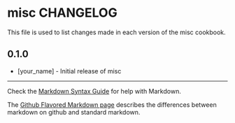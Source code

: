 misc CHANGELOG
==============

This file is used to list changes made in each version of the misc cookbook.

0.1.0
-----
- [your_name] - Initial release of misc

- - -
Check the [Markdown Syntax Guide](http://daringfireball.net/projects/markdown/syntax) for help with Markdown.

The [Github Flavored Markdown page](http://github.github.com/github-flavored-markdown/) describes the differences between markdown on github and standard markdown.

